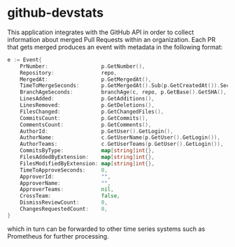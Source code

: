 # github-devstats

This application integrates with the GitHub API in order to collect information about merged Pull Requests within an organization.
Each PR that gets merged produces an event with metadata in the following format:
```go
e := Event{
	PrNumber:                 p.GetNumber(),
	Repository:               repo,
	MergedAt:                 p.GetMergedAt(),
	TimeToMergeSeconds:       p.GetMergedAt().Sub(p.GetCreatedAt()).Seconds(),
	BranchAgeSeconds:         branchAge(c, repo, p.GetBase().GetSHA(), p.GetMergeCommitSHA()),
	LinesAdded:               p.GetAdditions(),
	LinesRemoved:             p.GetDeletions(),
	FilesChanged:             p.GetChangedFiles(),
	CommitsCount:             p.GetCommits(),
	CommentsCount:            p.GetComments(),
	AuthorId:                 p.GetUser().GetLogin(),
	AuthorName:               c.GetUserName(p.GetUser().GetLogin()),
	AuthorTeams:              c.GetUserTeams(p.GetUser().GetLogin()),
	CommitsByType:            map[string]int{},
	FilesAddedByExtension:    map[string]int{},
	FilesModifiedByExtension: map[string]int{},
	TimeToApproveSeconds:     0,
	ApproverId:               "",
	ApproverName:             "",
	ApproverTeams:            nil,
	CrossTeam:                false,
	DismissReviewCount:       0,
	ChangesRequestedCount:    0,
}
```
which in turn can be forwarded to other time series systems such as Prometheus for further processing.
